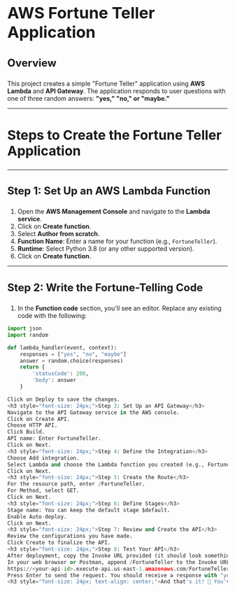 # <h1 style="font-size: 36px;">AWS Fortune Teller Application</h1>

### <h3 style="font-size: 24px;">Overview</h3>
This project creates a simple "Fortune Teller" application using **AWS Lambda** and **API Gateway**. The application responds to user questions with one of three random answers: **"yes," "no," or "maybe."**

---

## <h2 style="font-size: 30px;">Steps to Create the Fortune Teller Application</h2>

---

### <h3 style="font-size: 24px;">Step 1: Set Up an AWS Lambda Function</h3>
1. Open the **AWS Management Console** and navigate to the **Lambda service**.
2. Click on **Create function**.
3. Select **Author from scratch**.
4. **Function Name**: Enter a name for your function (e.g., `FortuneTeller`).
5. **Runtime**: Select Python 3.8 (or any other supported version).
6. Click on **Create function**.

---

### <h3 style="font-size: 24px;">Step 2: Write the Fortune-Telling Code</h3>
1. In the **Function code** section, you'll see an editor. Replace any existing code with the following:

```python
import json
import random

def lambda_handler(event, context):
    responses = ["yes", "no", "maybe"]
    answer = random.choice(responses)
    return {
        'statusCode': 200,
        'body': answer
    }

Click on Deploy to save the changes.
<h3 style="font-size: 24px;">Step 3: Set Up an API Gateway</h3>
Navigate to the API Gateway service in the AWS console.
Click on Create API.
Choose HTTP API.
Click Build.
API name: Enter FortuneTeller.
Click on Next.
<h3 style="font-size: 24px;">Step 4: Define the Integration</h3>
Choose Add integration.
Select Lambda and choose the Lambda function you created (e.g., FortuneTeller).
Click on Next.
<h3 style="font-size: 24px;">Step 5: Create the Route</h3>
For the resource path, enter /FortuneTeller.
For Method, select GET.
Click on Next.
<h3 style="font-size: 24px;">Step 6: Define Stages</h3>
Stage name: You can keep the default stage $default.
Enable Auto-deploy.
Click on Next.
<h3 style="font-size: 24px;">Step 7: Review and Create the API</h3>
Review the configurations you have made.
Click Create to finalize the API.
<h3 style="font-size: 24px;">Step 8: Test Your API</h3>
After deployment, copy the Invoke URL provided (it should look something like https://<your-api-id>.execute-api.us-east-1.amazonaws.com).
In your web browser or Postman, append /FortuneTeller to the Invoke URL:
https://<your-api-id>.execute-api.us-east-1.amazonaws.com/FortuneTeller
Press Enter to send the request. You should receive a response with "yes," "no," or "maybe."
<h3 style="font-size: 24px; text-align: center;">And that's it! 🎉 You've successfully built your Fortune Teller application!</h3> ```

